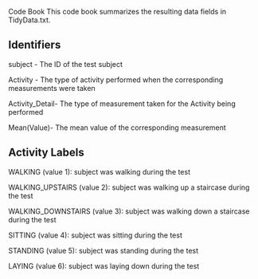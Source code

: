 Code Book
This code book summarizes the resulting data fields in TidyData.txt.

## Identifiers

subject - The ID of the test subject

Activity - The type of activity performed when the corresponding measurements were taken

Activity_Detail- The type of measurement taken for the Activity being performed

Mean(Value)- The mean value of the corresponding measurement


## Activity Labels

WALKING (value 1): subject was walking during the test

WALKING_UPSTAIRS (value 2): subject was walking up a staircase during the test

WALKING_DOWNSTAIRS (value 3): subject was walking down a staircase during the test

SITTING (value 4): subject was sitting during the test

STANDING (value 5): subject was standing during the test

LAYING (value 6): subject was laying down during the test

